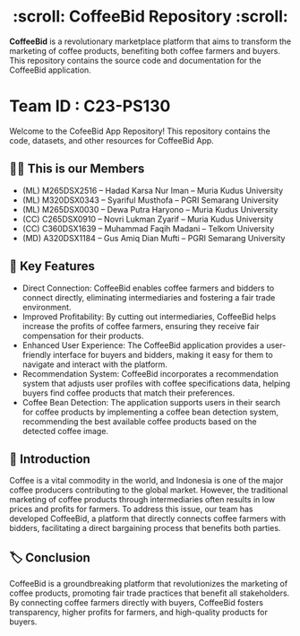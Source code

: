 <h1 align="center">
  :scroll: CoffeeBid Repository :scroll:	
</h1>

**CoffeeBid** is a revolutionary marketplace platform that aims to transform the marketing of coffee products, benefiting both coffee farmers and buyers. This repository contains the source code and documentation for the CoffeeBid application.

# Team ID : C23-PS130
Welcome to the CofeeBid App Repository! This repository contains the code, datasets, and other resources for CoffeeBid App.

## :man_astronaut:	This is our Members
* (ML) M265DSX2516 – Hadad Karsa Nur Iman – Muria Kudus University
* (ML) M320DSX0343 – Syariful Musthofa – PGRI Semarang University  
* (ML)  M265DSX0030 – Dewa Putra Haryono – Muria Kudus University 
* (CC)  C265DSX0910 – Novri Lukman Zyarif – Muria Kudus University
* (CC) C360DSX1639 – Muhammad Faqih Madani – Telkom University 
* (MD) A320DSX1184 – Gus Amiq Dian Mufti – PGRI Semarang University

## :dart: Key Features
- Direct Connection: CoffeeBid enables coffee farmers and bidders to connect directly, eliminating intermediaries and fostering a fair trade environment.
- Improved Profitability: By cutting out intermediaries, CoffeeBid helps increase the profits of coffee farmers, ensuring they receive fair compensation for their products.
- Enhanced User Experience: The CoffeeBid application provides a user-friendly interface for buyers and bidders, making it easy for them to navigate and interact with the platform.
- Recommendation System: CoffeeBid incorporates a recommendation system that adjusts user profiles with coffee specifications data, helping buyers find coffee products that match their preferences.
- Coffee Bean Detection: The application supports users in their search for coffee products by implementing a coffee bean detection system, recommending the best available coffee products based on the detected coffee image.

## :page_facing_up:	Introduction
Coffee is a vital commodity in the world, and Indonesia is one of the major coffee producers contributing to the global market. However, the traditional marketing of coffee products through intermediaries often results in low prices and profits for farmers. To address this issue, our team has developed CoffeeBid, a platform that directly connects coffee farmers with bidders, facilitating a direct bargaining process that benefits both parties.

## :label: Conclusion
CoffeeBid is a groundbreaking platform that revolutionizes the marketing of coffee products, promoting fair trade practices that benefit all stakeholders. By connecting coffee farmers directly with buyers, CoffeeBid fosters transparency, higher profits for farmers, and high-quality products for buyers.
